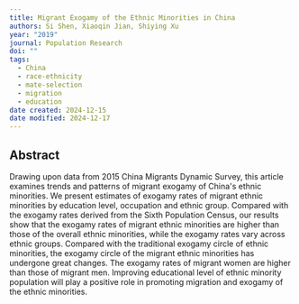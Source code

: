 ```yaml
---
title: Migrant Exogamy of the Ethnic Minorities in China
authors: Si Shen, Xiaoqin Jian, Shiying Xu
year: "2019"
journal: Population Research
doi: ""
tags:
  - China
  - race-ethnicity
  - mate-selection
  - migration
  - education
date created: 2024-12-15
date modified: 2024-12-17
---
```


## Abstract

Drawing upon data from 2015 China Migrants Dynamic Survey, this article examines trends and patterns of migrant exogamy of China's ethnic minorities. We present estimates of exogamy rates of migrant ethnic minorities by education level, occupation and ethnic group. Compared with the exogamy rates derived from the Sixth Population Census, our results show that the exogamy rates of migrant ethnic minorities are higher than those of the overall ethnic minorities, while the exogamy rates vary across ethnic groups. Compared with the traditional exogamy circle of ethnic minorities, the exogamy circle of the migrant ethnic minorities has undergone great changes. The exogamy rates of migrant women are higher than those of migrant men. Improving educational level of ethnic minority population will play a positive role in promoting migration and exogamy of the ethnic minorities.
